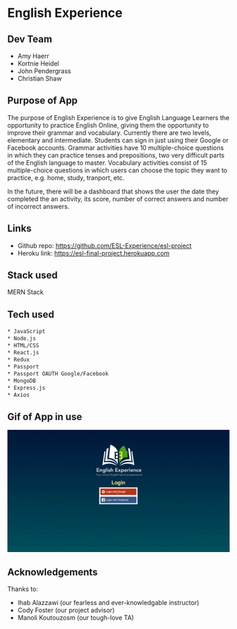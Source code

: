 # English Experience

## Dev Team
* Amy Haerr
* Kortnie Heidel
* John Pendergrass
* Christian Shaw


## Purpose of App
The purpose of English Experience is to give English Language Learners the opportunity to practice English Online, giving them the opportunity to improve their grammar and vocabulary. Currently there are two levels, elementary and intermediate. Students can sign in just using their Google or Facebook accounts. Grammar activities have 10 multiple-choice questions in which they can practice tenses and prepositions, two very difficult parts of the English language to master. Vocabulary activities consist of 15 multiple-choice questions in which users can choose the topic they want to practice, e.g. home, study, tranport, etc. 

In the future, there will be a dashboard that shows the user the date they completed the an activity, its score, number of correct answers and number of incorrect answers.

## Links
* Github repo: https://github.com/ESL-Experience/esl-project
* Heroku link: https://esl-final-project.herokuapp.com

## Stack used
MERN Stack

## Tech used
    * JavaScript
    * Node.js
    * HTML/CSS
    * React.js
    * Redux
    * Passport
    * Passport OAUTH Google/Facebook
    * MongoDB
    * Express.js
    * Axios

## Gif of App in use
<img src="https://github.com/ESL-Experience/esl-project/blob/master/client/src/images/engExp.gif"/>

## Acknowledgements
Thanks to:
* Ihab Alazzawi (our fearless and ever-knowledgable instructor)
* Cody Foster (our project advisor)
* Manoli Koutouzosm (our tough-love TA)

